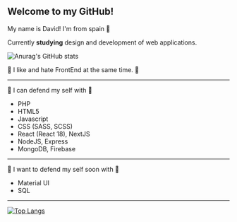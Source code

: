 ## Welcome to my GitHub!

My name is David! I'm from spain 🤡

Currently **studying** design and development of web applications.


![Anurag's GitHub stats](https://github-readme-stats.vercel.app/api?username=DavidMorgade&theme=algolia&show_icons=true)

💙 I like and hate FrontEnd at the same time. 💙

---
💠 I can defend my self with 💠
   - PHP
   - HTML5
   - Javascript 
   - CSS (SASS, SCSS)
   - React (React 18), NextJS
   - NodeJS, Express
   - MongoDB, Firebase
---
💠 I want to defend my self soon with 💠
  - Material UI
  - SQL
---
[![Top Langs](https://github-readme-stats.vercel.app/api/top-langs/?username=DavidMorgade&theme=algolia&layout=compact)](https://github.com/anuraghazra/github-readme-stats)
